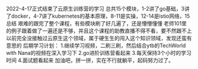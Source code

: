 2022-4-17正式结束了云原生训练营的学习
总共15个模块，1-2讲了go基础，3讲了docker，4-7讲了kubernetes的基本原理，8-11是实操，12-14是istio网络，15总结
艰难的跟完了整个课程，有些模块刷了好几遍了，还是懵懵懂懂
老师101里的例子跟着做了一遍还是不够，并且这个课程的助教直播不得不看，要不然跟不上
以前完全没接触过云原生这个领域，属于硬生生的闯入这个知识领域，发现还蛮有意思的
后期学习计划：
    1.继续学习视频，二刷三刷，然后结合ytb的TechWorld with Nana的视频在深入学习下
    2.go进阶训练营看起来
    3.每天保持3个小时的学习时间
    4.面试题看起来
加油吧，拼一拼，实在不行就躺平，起码努力过了。